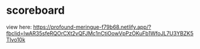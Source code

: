 # scoreboard 
view here: https://profound-meringue-f79b68.netlify.app/?fbclid=IwAR35sfeRQOrCXt2vQFJMc1nCtiOowVpPzOKuFb1WfoJL7U3YBZK5TIvo10k
